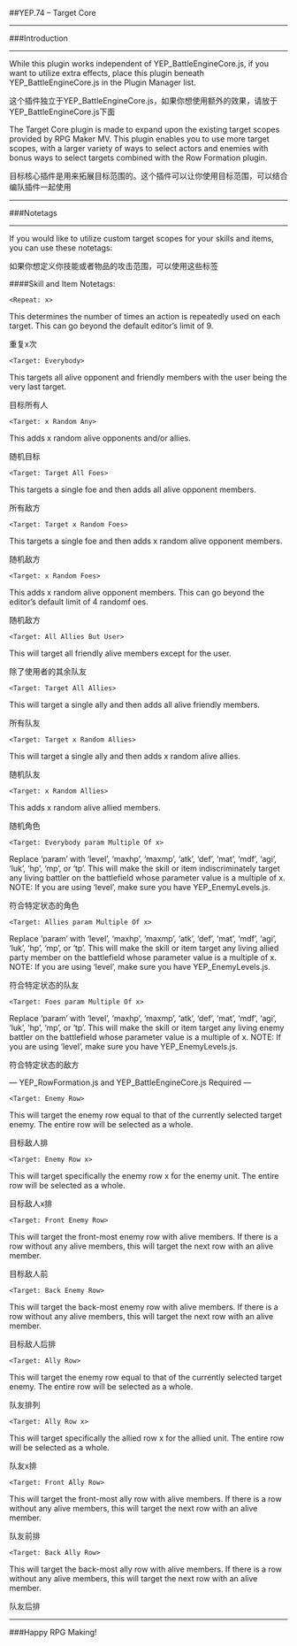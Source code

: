 ##YEP.74 – Target Core
***
###Introduction
***

While this plugin works independent of YEP_BattleEngineCore.js, if you want to utilize extra effects, place this plugin beneath YEP_BattleEngineCore.js in the Plugin Manager list.

这个插件独立于YEP_BattleEngineCore.js，如果你想使用额外的效果，请放于YEP_BattleEngineCore.js下面

The Target Core plugin is made to expand upon the existing target scopes provided by RPG Maker MV. This plugin enables you to use more target scopes, with a larger variety of ways to select actors and enemies with bonus ways to select targets combined with the Row Formation plugin.

目标核心插件是用来拓展目标范围的。这个插件可以让你使用目标范围，可以结合编队插件一起使用

***
###Notetags
***
If you would like to utilize custom target scopes for your skills and items, you can use these notetags:

如果你想定义你技能或者物品的攻击范围，可以使用这些标签

####Skill and Item Notetags:

	<Repeat: x>
This determines the number of times an action is repeatedly used on each target. This can go beyond the default editor’s limit of 9.

重复x次

	<Target: Everybody>
This targets all alive opponent and friendly members with the user being the very last target.

目标所有人

	<Target: x Random Any>
This adds x random alive opponents and/or allies.

随机目标

	<Target: Target All Foes>
This targets a single foe and then adds all alive opponent members.

所有敌方

	<Target: Target x Random Foes>
This targets a single foe and then adds x random alive opponent members.

随机敌方

	<Target: x Random Foes>
This adds x random alive opponent members. This can go beyond the editor’s default limit of 4 randomf oes.

随机敌方

	<Target: All Allies But User>
This will target all friendly alive members except for the user.

除了使用者的其余队友

	<Target: Target All Allies>
This will target a single ally and then adds all alive friendly members.

所有队友

	<Target: Target x Random Allies>
This will target a single ally and then adds x random alive allies.

随机队友

	<Target: x Random Allies>
This adds x random alive allied members.

随机角色

	<Target: Everybody param Multiple Of x>
Replace ‘param’ with ‘level’, ‘maxhp’, ‘maxmp’, ‘atk’, ‘def’, ‘mat’, ‘mdf’, ‘agi’, ‘luk’, ‘hp’, ‘mp’, or ‘tp’. This will make the skill or item indiscriminately target any living battler on the battlefield whose parameter value is a multiple of x.
NOTE: If you are using ‘level’, make sure you have YEP_EnemyLevels.js.

符合特定状态的角色

	<Target: Allies param Multiple Of x>
Replace ‘param’ with ‘level’, ‘maxhp’, ‘maxmp’, ‘atk’, ‘def’, ‘mat’, ‘mdf’, ‘agi’, ‘luk’, ‘hp’, ‘mp’, or ‘tp’. This will make the skill or item target any living allied party member on the battlefield whose parameter value is a multiple of x.
NOTE: If you are using ‘level’, make sure you have YEP_EnemyLevels.js.

符合特定状态的队友

	<Target: Foes param Multiple Of x>
Replace ‘param’ with ‘level’, ‘maxhp’, ‘maxmp’, ‘atk’, ‘def’, ‘mat’, ‘mdf’, ‘agi’, ‘luk’, ‘hp’, ‘mp’, or ‘tp’. This will make the skill or item target any living enemy battler on the battlefield whose parameter value is a multiple of x.
NOTE: If you are using ‘level’, make sure you have YEP_EnemyLevels.js.

符合特定状态的敌方

— YEP_RowFormation.js and YEP_BattleEngineCore.js Required —

	<Target: Enemy Row>
This will target the enemy row equal to that of the currently selected target enemy. The entire row will be selected as a whole.

目标敌人排

	<Target: Enemy Row x>
This will target specifically the enemy row x for the enemy unit. The entire row will be selected as a whole.

目标敌人x排

	<Target: Front Enemy Row>
This will target the front-most enemy row with alive members. If there is a row without any alive members, this will target the next row with an alive member.

目标敌人前

	<Target: Back Enemy Row>
This will target the back-most enemy row with alive members. If there is a row without any alive members, this will target the next row with an alive member.

目标敌人后排

	<Target: Ally Row>
This will target the enemy row equal to that of the currently selected target enemy. The entire row will be selected as a whole.

队友排列

	<Target: Ally Row x>
This will target specifically the allied row x for the allied unit. The entire row will be selected as a whole.

队友x排

	<Target: Front Ally Row>
This will target the front-most ally row with alive members. If there is a row without any alive members, this will target the next row with an alive member.

队友前排

	<Target: Back Ally Row>
This will target the back-most ally row with alive members. If there is a row without any alive members, this will target the next row with an alive member.

队友后排

***
###Happy RPG Making!